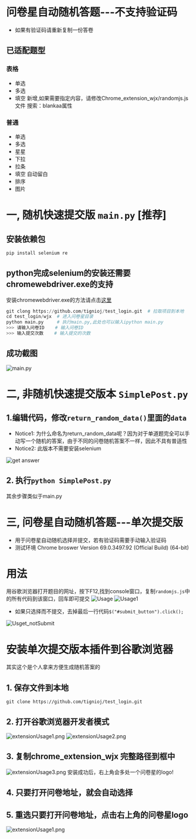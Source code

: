 # 问卷星自动随机答题---不支持验证码

- 如果有验证码请重新复制一份答卷

## 已适配题型

### 表格

- 单选
- 多选
- 填空   新增,如果需要指定内容，请修改Chrome_extension_wjx/randomjs.js 文件  搜索：blankaa属性
### 普通

- 单选
- 多选
- 星星
- 下拉
- 拉条
- 填空 自动留白
- 排序
- 图片

# 一, 随机快速提交版 `main.py` [推荐]

## 安装依赖包

```python
pip install selenium re
```

## python完成selenium的安装还需要chromewebdriver.exe的支持

安装chromewebdriver.exe的方法请点击[这里](https://github.com/tignioj/test_login/tree/master/zhs#%E4%BA%8C%E7%AB%A0%E8%8A%82%E6%B5%8B%E8%AF%95%E8%87%AA%E5%8A%A8%E6%8F%90%E4%BA%A4)

```python
git clong https://github.com/tignioj/test_login.git  # 拉取项目到本地
cd test_login/wjx  # 进入问卷星目录
python main.py     # 执行main.py,此处也可以输入ipython main.py
>>> 请输入问卷ID    # 输入问卷ID
>>> 输入提交次数    # 输入提交的次数
```

## 成功截图

![main.py](img/mainSuccess.png)

# 二, 非随机快速提交版本 `SimplePost.py`

## 1.编辑代码，修改`return_random_data()`里面的`data`

- Notice1: 为什么命名为return_random_data呢？因为对于单道题完全可以手动写一个随机的答案，由于不同的问卷随机答案不一样，因此不具有普适性
- Notice2: 此版本不需要安装selenium

![get answer](img/getanswer.png)

## 2. 执行`python SimplePost.py`

其余步骤类似于main.py

# 三, 问卷星自动随机答题---单次提交版

- 用于问卷星自动随机选择并提交，若有验证码需要手动输入验证码
- 测试环境 Chrome broswer Version 69.0.3497.92 (Official Build) (64-bit)

# 用法

用谷歌浏览器打开题目的网址，按下F12,找到console窗口，复制`randomjs.js`中的所有代码到该窗口，回车即可提交
![Usage](./img/Usage.png)
![Usage1](./img/Usage1.png)

- 如果只选择而不提交，去掉最后一行代码`$("#submit_button").click();`  

![Usget_notSubmit](./img/Usage_notSubmit.png)


# 安装单次提交版本插件到谷歌浏览器

其实这个是个人拿来方便生成随机答案的

## 1. 保存文件到本地

`git clone https://github.com/tignioj/test_login.git`

## 2. 打开谷歌浏览器开发者模式

![extensionUsage1.png](./img/extensionUsage1.png)
![extensionUsage2.png](./img/extensionUsage2.png)

## 3. 复制chrome_extension_wjx 完整路径到框中

![extensionUsage3.png](./img/extensionUsage3.png)
安装成功后，右上角会多处一个问卷星的logo!

## 4. 只要打开问卷地址，就会自动选择

## 5. 重选只要打开问卷地址，点击右上角的问卷星logo

![extensionUsage1.png](./img/extensionUsage4.png)
